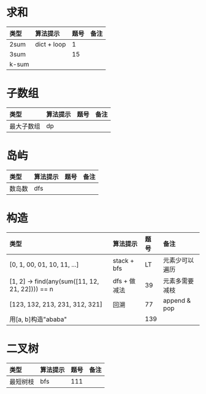 # 求和
| 类型 | 算法提示 | 题号 | 备注 |
| :-- | :-- | :-- | :-- |
| 2sum | dict + loop | 1 | 
| 3sum |  | 15 | 
| k-sum |  |  | 

# 子数组
| 类型 | 算法提示 | 题号 | 备注 |
| :-- | :-- | :-- | :-- |
| 最大子数组 | dp |  |

# 岛屿
| 类型 | 算法提示 | 题号 | 备注 |
| :-- | :-- | :-- | :-- |
| 数岛数 | dfs |  | 

# 构造
| 类型 | 算法提示 | 题号 | 备注 |
| :-- | :-- | :-- | :-- |
| [0, 1, 00, 01, 10, 11, ...] | stack + bfs | LT | 元素少可以遍历 |
| [1, 2] -> find(any(sum([11, 12, 21, 22]))) == n | dfs + 做减法 | 39 | 元素多需要减枝 |
| [123, 132, 213, 231, 312, 321] | 回溯 | 77 | append & pop |
| 用[a, b]构造"ababa" |  | 139 |  |

# 二叉树
| 类型 | 算法提示 | 题号 | 备注 |
| :-- | :-- | :-- | :-- |
| 最短树枝 | bfs | 111 |  |
